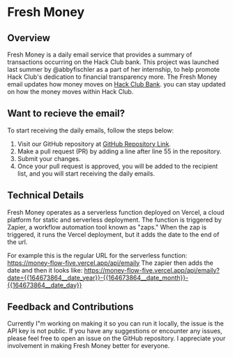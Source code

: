 # Fresh Money

## Overview

Fresh Money is a daily email service that provides a summary of transactions occurring on the Hack Club bank. This project was launched last summer by  @abbyfischler as a part of her internship, to help promote Hack Club's dedication to financial transparency more. The Fresh Money email updates how money moves on [Hack Club Bank](https://bank.hackclub.com/). you can stay updated on how the money moves within Hack Club.

## Want to recieve the email?
To start receiving the daily emails, follow the steps below:
1. Visit our GitHub repository at [GitHub Repository Link](https://github.com/hackclub/fresh-money).
2. Make a pull request (PR) by adding a line after line 55 in the repository.
3. Submit your changes.
4. Once your pull request is approved, you will be added to the recipient list, and you will start receiving the daily emails.

## Technical Details
Fresh Money operates as a serverless function deployed on Vercel, a cloud platform for static and serverless deployment. The function is triggered by Zapier, a workflow automation tool known as "zaps." When the zap is triggered, it runs the Vercel deployment, but it adds the date to the end of the url.

For example this is the regular URL for the serverless function: https://money-flow-five.vercel.app/api/emaily
The zapier then adds the date and then it looks like: https://money-flow-five.vercel.app/api/emaily?date={{164673864__date_year}}-{{164673864__date_month}}-{{164673864__date_day}}


## Feedback and Contributions
Currently I"m working on making it so you can run it locally, the issue is the API key is not public. If you have any suggestions or encounter any issues, please feel free to open an issue on the GitHub repository. I appreciate your involvement in making Fresh Money better for everyone.

